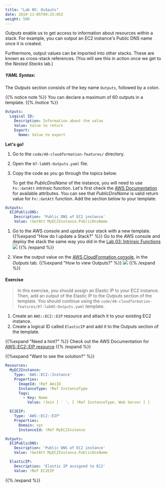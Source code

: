 ```yaml
---
title: "Lab 05: Outputs"
date: 2019-11-05T09:25:05Z
weight: 500
---
```


_Outputs_ enable us to get access to information about resources within a stack. For example, you can output an EC2 
instance's Public DNS name once it is created.

Furthermore, output values can be imported into other stacks. These are known as cross-stack references. 
(You will see this in action once we get to the _Nested Stacks_ lab.)

##### YAML Syntax:
The _Outputs_ section consists of the key name `Outputs`, followed by a colon. 

{{% notice note %}}
You can declare a maximum of 60 outputs in a template.
{{% /notice %}}

```yaml
Outputs:
  Logical ID:
    Description: Information about the value
    Value: Value to return
    Export:
      Name: Value to export
```

**Let's go!**

1. Go to the `code/40-cloudformation-features/` directory.
1. Open the `07-lab05-Outputs.yaml` file.
1. Copy the code as you go through the topics below.

    To get the _PublicDnsName_ of the instance, you will need to use `Fn::GetAtt` intrinsic function. Let's first check
    the [AWS Documentation](https://docs.aws.amazon.com/en_pv/AWSCloudFormation/latest/UserGuide/aws-properties-ec2-instance.html#aws-properties-ec2-instance-return-values)
    for available attributes. You can see that _PublicDnsName_ is valid return value for `Fn::GetAtt` function.
    Add the section below to your template:

```yaml
Outputs:
  EC2PublicDNS:
    Description: 'Public DNS of EC2 instance'
    Value: !GetAtt MyEC2Instance.PublicDnsName
``` 
1. Go to the AWS console and update your stack with a new template.
{{%expand "How do I update a Stack?" %}}
Go to the AWS console and deploy the stack the same way you did in 
the [Lab 03: Intrinsic Functions](../300-lab-03-functions)
![](/40-cloudformation-features/update-1.gif)
{{% /expand %}}

1. View the output value on the [AWS CloudFormation console](https://console.aws.amazon.com/cloudformation), in the _Outputs_ tab.
{{%expand "How to view Outputs?" %}}
![](/40-cloudformation-features/outputs-1.gif)
{{% /expand %}}

#### Exercise
> In this exercise, you should assign an Elastic IP to your EC2 instance. Then, add an output of the Elastic IP to the _Outputs_ 
>section of the template. You should continue using the `code/40-cloudformation-features/07-lab05-Outputs.yaml` template.

1. Create an `AWS::EC2::EIP` resource and attach it to your existing EC2 instance.
1. Create a logical ID called `ElasticIP` and add it to the Outputs section of the template. 

{{%expand "Need a hint?" %}}
Check out the AWS Documentation for [AWS::EC2::EIP resource](https://docs.aws.amazon.com/en_pv/AWSCloudFormation/latest/UserGuide/aws-properties-ec2-eip.html)
{{% /expand %}}

{{%expand "Want to see the solution?" %}}
```yaml
Resources:
  MyEC2Instance:
    Type: 'AWS::EC2::Instance'
    Properties:
      ImageId: !Ref AmiID
      InstanceType: !Ref InstanceType
      Tags:
        - Key: Name
          Value: !Join [ ' ', [ !Ref InstanceType, Web Server ] ]

  EC2EIP:
    Type: 'AWS::EC2::EIP'
    Properties:
      Domain: vpc
      InstanceId: !Ref MyEC2Instance

Outputs:
  EC2PublicDNS:
    Description: 'Public DNS of EC2 instance'
    Value: !GetAtt MyEC2Instance.PublicDnsName

  ElasticIP:
    Description: 'Elastic IP assigned to EC2'
    Value: !Ref EC2EIP
```
{{% /expand %}}





